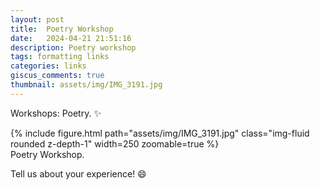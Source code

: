 ```yaml
---
layout: post
title:  Poetry Workshop
date:   2024-04-21 21:51:16
description: Poetry workshop
tags: formatting links
categories: links
giscus_comments: true
thumbnail: assets/img/IMG_3191.jpg
---
```

Workshops: Poetry. :sparkles:

<div class="row mt-3">
    <div class="col-sm mt-3 mt-md-0">
        {% include figure.html path="assets/img/IMG_3191.jpg" class="img-fluid rounded z-depth-1" width=250 zoomable=true %}
    </div>
</div>

<div class="caption">
    Poetry Workshop.
</div>

Tell us about your experience! :smile:

